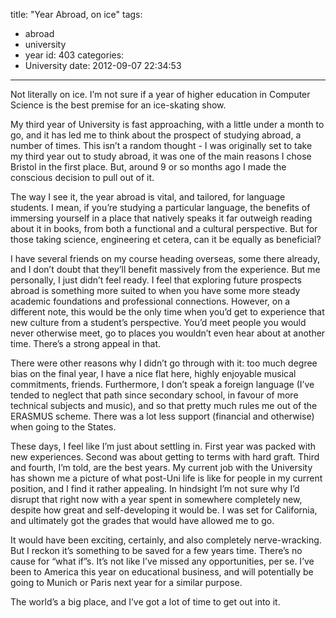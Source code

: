 title: "Year Abroad, on ice"
tags:
  - abroad
  - university
  - year
id: 403
categories:
  - University
date: 2012-09-07 22:34:53
---

Not literally on ice. I’m not sure if a year of higher education in Computer Science is the best premise for an ice-skating show.

My third year of University is fast approaching, with a little under a month to go, and it has led me to think about the prospect of studying abroad, a number of times. This isn’t a random thought - I was originally set to take my third year out to study abroad, it was one of the main reasons I chose Bristol in the first place. But, around 9 or so months ago I made the conscious decision to pull out of it.

The way I see it, the year abroad is vital, and tailored, for language students. I mean, if you’re studying a particular language, the benefits of immersing yourself in a place that natively speaks it far outweigh reading about it in books, from both a functional and a cultural perspective. But for those taking science, engineering et cetera, can it be equally as beneficial?

I have several friends on my course heading overseas, some there already, and I don’t doubt that they’ll benefit massively from the experience. But me personally, I just didn’t feel ready. I feel that exploring future prospects abroad is something more suited to when you have some more steady academic foundations and professional connections. However, on a different note, this would be the only time when you’d get to experience that new culture from a student’s perspective. You’d meet people you would never otherwise meet, go to places you wouldn’t even hear about at another time. There’s a strong appeal in that.

There were other reasons why I didn’t go through with it: too much degree bias on the final year, I have a nice flat here, highly enjoyable musical commitments, friends. Furthermore, I don’t speak a foreign language (I’ve tended to neglect that path since secondary school, in favour of more technical subjects and music), and so that pretty much rules me out of the ERASMUS scheme. There was a lot less support (financial and otherwise) when going to the States.

These days, I feel like I’m just about settling in. First year was packed with new experiences. Second was about getting to terms with hard graft. Third and fourth, I’m told, are the best years. My current job with the University has shown me a picture of what post-Uni life is like for people in my current position, and I find it rather appealing. In hindsight I’m not sure why I’d disrupt that right now with a year spent in somewhere completely new, despite how great and self-developing it would be. I was set for California, and ultimately got the grades that would have allowed me to go.

It would have been exciting, certainly, and also completely nerve-wracking. But I reckon it’s something to be saved for a few years time. There’s no cause for “what if”s. It’s not like I’ve missed any opportunities, per se. I’ve been to America this year on educational business, and will potentially be going to Munich or Paris next year for a similar purpose.

The world’s a big place, and I’ve got a lot of time to get out into it.